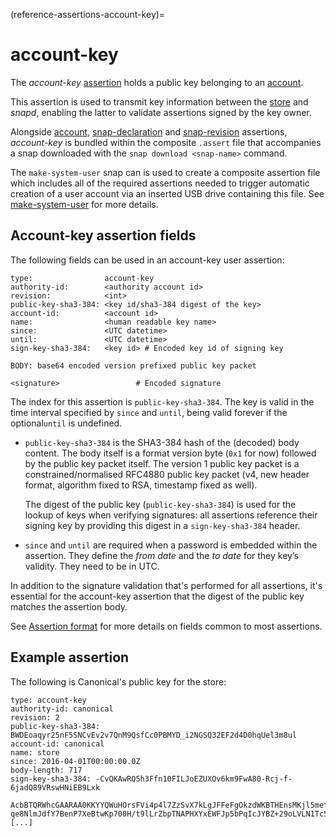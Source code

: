 (reference-assertions-account-key)=
# account-key

The *account-key* [assertion](/reference/assertions/index) holds a public key belonging to an [account](/reference/assertions/account).

This assertion is used to transmit key information between the [store](/explanation/stores/store-overview) and _snapd_, enabling the latter to validate assertions signed by the key owner.

Alongside [account](/reference/assertions/account), [snap-declaration](/reference/assertions/snap-declaration) and [snap-revision](/reference/assertions/snap-revision) assertions,  _account-key_ is bundled within the composite `.assert` file that accompanies a snap downloaded with the `snap download <snap-name>` command.

The `make-system-user` snap can is used to create a composite assertion file which includes all of the required assertions needed to trigger automatic creation of a user account via an inserted USB drive containing this file. See [make-system-user](/how-to-guides/manage-ubuntu-core/add-a-system-user) for more details.

## Account-key assertion fields

The following fields can be used in an account-key user assertion:

``` text
type:                account-key
authority-id:        <authority account id>
revision:            <int>
public-key-sha3-384: <key id/sha3-384 digest of the key>
account-id:          <account id>
name:                <human readable key name>
since:               <UTC datetime>
until:               <UTC datetime>
sign-key-sha3-384:   <key id> # Encoded key id of signing key

BODY: base64 encoded version prefixed public key packet

<signature>                 # Encoded signature
```

The index for this assertion is `public-key-sha3-384`. The key is valid in the time interval specified by `since` and `until`, being valid forever if  the optional`until` is undefined.

- `public-key-sha3-384` is the SHA3-384 hash of the (decoded) body content. The body itself is a format version byte (`0x1` for now) followed by the public key packet itself. The version 1 public key packet is a constrained/normalised RFC4880 public key packet (v4, new header format, algorithm fixed to RSA, timestamp fixed as well).

  The digest of the public key (`public-key-sha3-384`) is used for the lookup of keys when verifying signatures: all assertions reference their signing key by providing this digest in a `sign-key-sha3-384` header.
- `since` and `until` are required when a password is embedded within the assertion. They define the *from date* and the *to date* for they key’s validity. They need to be in UTC.

In addition to the signature validation that's performed for all assertions, it's essential for the account-key assertion that the digest of the public key matches the assertion body.

See [Assertion format](reference/assertions/index.md#assertion-format) for more details on fields common to most assertions.

## Example assertion

The following is Canonical's public key for the store:

``` text
type: account-key
authority-id: canonical
revision: 2
public-key-sha3-384: BWDEoaqyr25nF5SNCvEv2v7QnM9QsfCc0PBMYD_i2NGSQ32EF2d4D0hqUel3m8ul
account-id: canonical
name: store
since: 2016-04-01T00:00:00.0Z
body-length: 717
sign-key-sha3-384: -CvQKAwRQ5h3Ffn10FILJoEZUXOv6km9FwA80-Rcj-f-6jadQ89VRswHNiEB9Lxk

AcbBTQRWhcGAARAA0KKYYQWuHOrsFVi4p4l7ZzSvX7kLgJFFeFgOkzdWKBTHEnsMKjl5mefFe9ji
qe8NlmJdfY7BenP7XeBtwKp700H/t9lLrZbpTNAPHXYxEWFJp5bPqIcJYBZ+29oLVLN1Tc5X482R
[...]
```

